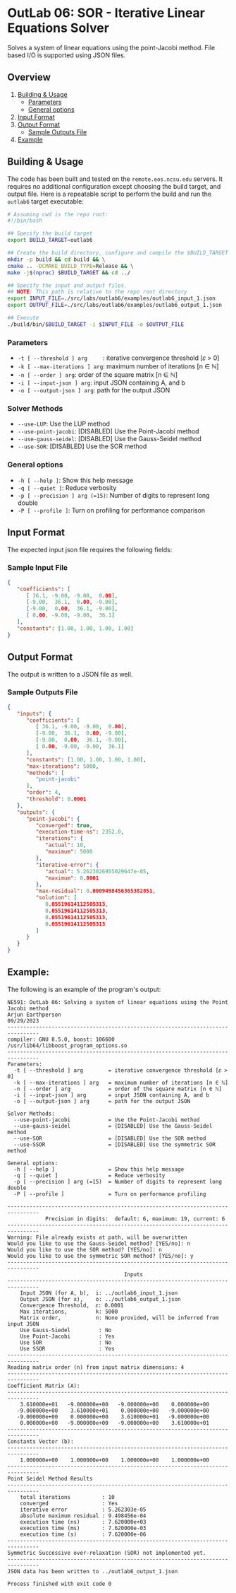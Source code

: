 <div style="display: none">
\page outlab6 OutLab 06: SOR - Linear Equations Solver
</div>

# OutLab 06: SOR - Iterative Linear Equations Solver

Solves a system of linear equations using the point-Jacobi method.
File based I/O is supported using JSON files.

<div style="display: none">[TOC]</div>

## Overview
1. [Building & Usage](#building--usage)
    - [Parameters](#parameters)
    - [General options](#general-options)
2. [Input Format](#input-format)
3. [Output Format](#output-format)
    - [Sample Outputs File](#sample-outputs-file)
4. [Example](#example)

## Building & Usage

The code has been built and tested on the `remote.eos.ncsu.edu` servers. It requires no additional
configuration except choosing the build target, and output file. Here is a repeatable script
to perform the build and run the `outlab6` target executable:

```bash
# Assuming cwd is the repo root:
#!/bin/bash

## Specify the build target
export BUILD_TARGET=outlab6

## Create the build directory, configure and compile the $BUILD_TARGET
mkdir -p build && cd build && \
cmake .. -DCMAKE_BUILD_TYPE=Release && \
make -j$(nproc) $BUILD_TARGET && cd ../

## Specify the input and output files.
## NOTE: This path is relative to the repo root directory
export INPUT_FILE=./src/labs/outlab6/examples/outlab6_input_1.json
export OUTPUT_FILE=./src/labs/outlab6/examples/outlab6_output_1.json

## Execute
./build/bin/$BUILD_TARGET -i $INPUT_FILE -o $OUTPUT_FILE
```

### Parameters

- `-t [ --threshold ] arg     `: iterative convergence threshold [𝜀 > 0]
- `-k [ --max-iterations ] arg`: maximum number of iterations [n ∈ ℕ]
- `-n [ --order ] arg`: order of the square matrix [n ∈ ℕ]
- `-i [ --input-json ] arg`: input JSON containing A, and b
- `-o [ --output-json ] arg`: path for the output JSON

### Solver Methods

- `--use-LUP`: Use the LUP method
- `--use-point-jacobi`: [DISABLED] Use the Point-Jacobi method
- `--use-gauss-seidel`: [DISABLED] Use the Gauss-Seidel method
- `--use-SOR`: [DISABLED] Use the SOR method

### General options

- `-h [ --help ]`: Show this help message
- `-q [ --quiet ]`: Reduce verbosity
- `-p [ --precision ] arg (=15)`: Number of digits to represent long double
- `-P [ --profile ]`: Turn on profiling for performance comparison

## Input Format

The expected input json file requires the following fields:

### Sample Input File

```json
{
   "coefficients": [
      [ 36.1, -9.00, -9.00,  0.00],
      [-9.00,  36.1,  0.00, -9.00],
      [-9.00,  0.00,  36.1, -9.00],
      [ 0.00, -9.00, -9.00,  36.1]
   ],
   "constants": [1.00, 1.00, 1.00, 1.00]
}
```

## Output Format

The output is written to a JSON file as well.

### Sample Outputs File

```json
{
   "inputs": {
      "coefficients": [
         [ 36.1, -9.00, -9.00,  0.00],
         [-9.00,  36.1,  0.00, -9.00],
         [-9.00,  0.00,  36.1, -9.00],
         [ 0.00, -9.00, -9.00,  36.1]
      ],
      "constants": [1.00, 1.00, 1.00, 1.00],
      "max-iterations": 5000,
      "methods": [
         "point-jacobi"
      ],
      "order": 4,
      "threshold": 0.0001
   },
   "outputs": {
      "point-jacobi": {
         "converged": true,
         "execution-time-ns": 2352.0,
         "iterations": {
            "actual": 10,
            "maximum": 5000
         },
         "iterative-error": {
            "actual": 5.2623026955029647e-05,
            "maximum": 0.0001
         },
         "max-residual": 0.0009498456365382851,
         "solution": [
            0.05519614112505313,
            0.05519614112505313,
            0.05519614112505313,
            0.05519614112505313
         ]
      }
   }
}
```

## Example:

The following is an example of the program's output:

```shell
NE591: OutLab 06: Solving a system of linear equations using the Point Jacobi method
Arjun Earthperson
09/29/2023
--------------------------------------------------------------------------------
compiler: GNU 8.5.0, boost: 106600 /usr/lib64/libboost_program_options.so
--------------------------------------------------------------------------------
Parameters:
  -t [ --threshold ] arg        = iterative convergence threshold [𝜀 > 0]
  -k [ --max-iterations ] arg   = maximum number of iterations [n ∈ ℕ]
  -n [ --order ] arg            = order of the square matrix [n ∈ ℕ]
  -i [ --input-json ] arg       = input JSON containing A, and b
  -o [ --output-json ] arg      = path for the output JSON

Solver Methods:
  --use-point-jacobi            = Use the Point-Jacobi method
  --use-gauss-seidel            = [DISABLED] Use the Gauss-Seidel method
  --use-SOR                     = [DISABLED] Use the SOR method
  --use-SSOR                    = [DISABLED] Use the symmetric SOR method

General options:
  -h [ --help ]                 = Show this help message
  -q [ --quiet ]                = Reduce verbosity
  -p [ --precision ] arg (=15)  = Number of digits to represent long double
  -P [ --profile ]              = Turn on performance profiling

--------------------------------------------------------------------------------
			Precision in digits:  default: 6, maximum: 19, current: 6
--------------------------------------------------------------------------------
Warning: File already exists at path, will be overwritten 
Would you like to use the Gauss-Seidel method? [YES/no]: n
Would you like to use the SOR method? [YES/no]: n
Would you like to use the symmetric SOR method? [YES/no]: y
--------------------------------------------------------------------------------
                                     Inputs
--------------------------------------------------------------------------------
	Input JSON (for A, b),  i: ../outlab6_input_1.json
	Output JSON (for x),    o: ../outlab6_output_1.json
	Convergence Threshold,  𝜀: 0.0001
	Max iterations,         k: 5000
	Matrix order,           n: None provided, will be inferred from input JSON
	Use Gauss-Siedel         : No
	Use Point-Jacobi         : Yes
	Use SOR                  : No
	Use SSOR                 : Yes
--------------------------------------------------------------------------------
Reading matrix order (n) from input matrix dimensions: 4
--------------------------------------------------------------------------------
Coefficient Matrix (A):
--------------------------------------------------------------------------------
    3.610000e+01   -9.000000e+00   -9.000000e+00    0.000000e+00
   -9.000000e+00    3.610000e+01    0.000000e+00   -9.000000e+00
   -9.000000e+00    0.000000e+00    3.610000e+01   -9.000000e+00
    0.000000e+00   -9.000000e+00   -9.000000e+00    3.610000e+01
--------------------------------------------------------------------------------
Constants Vector (b):
--------------------------------------------------------------------------------
    1.000000e+00    1.000000e+00    1.000000e+00    1.000000e+00
--------------------------------------------------------------------------------
Point Seidel Method Results
--------------------------------------------------------------------------------
	total iterations          : 10
	converged                 : Yes
	iterative error           : 5.262303e-05
	absolute maximum residual : 9.498456e-04
	execution time (ns)       : 7.620000e+03
	execution time (ms)       : 7.620000e-03
	execution time (s)        : 7.620000e-06
--------------------------------------------------------------------------------
Symmetric Successive over-relaxation (SOR) not implemented yet.
--------------------------------------------------------------------------------
JSON data has been written to ../outlab6_output_1.json

Process finished with exit code 0
```
